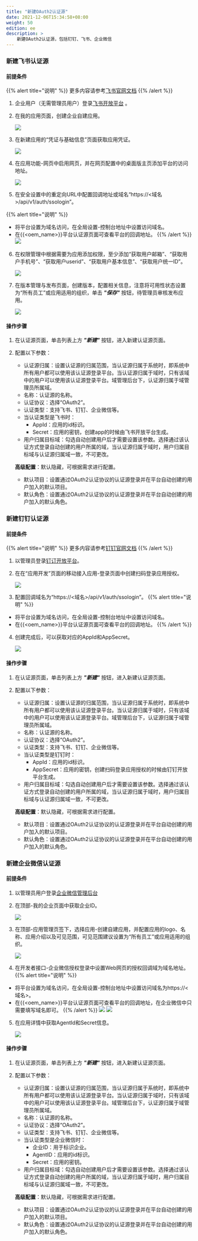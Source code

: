 ```yaml
---
title: "新建OAuth2认证源"
date: 2021-12-06T15:34:58+08:00
weight: 50
edition: ee
description: >
    新建OAuth2认证源，包括钉钉、飞书、企业微信
---
```


### 新建飞书认证源

#### 前提条件

{{% alert title="说明" %}}
更多内容请参考[飞书官网文档](https://open.feishu.cn/document/uQjL04CN/ucDOz4yN4MjL3gzM)
{{% /alert %}}

1. 企业用户（无需管理员用户）登录[飞书开放平台](https://open.feishu.cn/) 。
2. 在我的应用页面，创建企业自建应用。

    ![](../../../images/feishuappcreate.png)

3. 在新建应用的“凭证与基础信息”页面获取应用凭证。 
 
    ![](../../../images/feishussoappkey.png)

4. 在应用功能-网页中启用网页，并在网页配置中的桌面版主页添加平台的访问地址。
   
    ![](../../../images/feishussohtml.png)

5. 在安全设置中的重定向URL中配置回调地址或域名“https://<域名>/api/v1/auth/ssologin”。

{{% alert title="说明" %}}
- 将平台设置为域名访问，在全局设置-控制台地址中设置访问域名。
- 在{{<oem_name>}}平台认证源页面可查看平台的回调地址。
{{% /alert %}}
    ![](../../../images/feishussoredirecturl.png)

6. 在权限管理中根据需要为应用添加权限，至少添加“获取用户邮箱”、“获取用户手机号”、“获取用户userid”、“获取用户基本信息”、“获取用户统一ID”。

    ![](../../../images/feishussoauthority.png)

7. 在版本管理与发布页面，创建版本，配置相关信息，注意将可用性状态设置为“所有员工”或应用适用的组织，单击 **_"保存"_** 按钮，待管理员审核发布应用。 

    ![](../../../images/feishuapp.png)

#### 操作步骤

1. 在认证源页面，单击列表上方 **_"新建"_** 按钮，进入新建认证源页面。
2. 配置以下参数：
    - 认证源归属：设置认证源的归属范围，当认证源归属于系统时，即系统中所有用户都可以使用该认证源登录平台。当认证源归属于域时，只有该域中的用户可以使用该认证源登录平台。域管理后台下，认证源归属于域管理员所属域。
    - 名称：认证源的名称。
    - 认证协议：选择“OAuth2”。
    - 认证类型：支持飞书、钉钉、企业微信等。
    - 当认证类型是飞书时：
        - AppId：应用的id标识。
        - Secret：应用的密钥，创建app的时候由飞书开放平台生成。
    - 用户归属目标域：勾选自动创建用户后才需要设置该参数。选择通过该认证方式登录自动创建的用户所属的域，当认证源归属于域时，用户归属目标域与认证源归属域一致，不可更改。

    **高级配置**：默认隐藏，可根据需求进行配置。

    - 默认项目：设置通过OAuth2认证协议的认证源登录并在平台自动创建的用户加入的默认项目。
    - 默认角色：设置通过OAuth2认证协议的认证源登录并在平台自动创建的用户加入的默认角色。


### 新建钉钉认证源

#### 前提条件

{{% alert title="说明" %}}
更多内容请参考[钉钉官网文档](https://ding-doc.dingtalk.com/doc#/bgb96b/ok9au2)
{{% /alert %}}

1. 以管理员登录[钉订开放平台](https://open.dingtalk.com/)。
2. 在在“应用开发”页面的移动接入应用-登录页面中创建扫码登录应用授权。

    ![](../../../images/dingdingssocreate.png)

3. 配置回调域名为“https://<域名>/api/v1/auth/ssologin”。
{{% alert title="说明" %}}
- 将平台设置为域名访问，在全局设置-控制台地址中设置访问域名。
- 在{{<oem_name>}}平台认证源页面可查看平台的回调地址。
{{% /alert %}}
4. 创建完成后，可以获取对应的AppId和AppSecret。

    ![](../../../images/dingdingssoappkey.png)

#### 操作步骤

1. 在认证源页面，单击列表上方 **_"新建"_** 按钮，进入新建认证源页面。
2. 配置以下参数：
    - 认证源归属：设置认证源的归属范围，当认证源归属于系统时，即系统中所有用户都可以使用该认证源登录平台。当认证源归属于域时，只有该域中的用户可以使用该认证源登录平台。域管理后台下，认证源归属于域管理员所属域。
    - 名称：认证源的名称。
    - 认证协议：选择“OAuth2”。
    - 认证类型：支持飞书、钉钉、企业微信等。
    - 当认证类型是钉钉时：
        - AppId：应用的id标识。
        - AppSecret：应用的密钥，创建扫码登录应用授权的时候由钉钉开放平台生成。
    - 用户归属目标域：勾选自动创建用户后才需要设置该参数。选择通过该认证方式登录自动创建的用户所属的域，当认证源归属于域时，用户归属目标域与认证源归属域一致，不可更改。

    **高级配置**：默认隐藏，可根据需求进行配置。

    - 默认项目：设置通过OAuth2认证协议的认证源登录并在平台自动创建的用户加入的默认项目。
    - 默认角色：设置通过OAuth2认证协议的认证源登录并在平台自动创建的用户加入的默认角色。


### 新建企业微信认证源

#### 前提条件

1. 以管理员用户登录[企业微信管理后台](https://work.weixin.qq.com/wework_admin/loginpage_wx?from=myhome_baidu)
   
2. 在顶部-我的企业页面中获取企业ID。

    ![](../../../images/workweixincorpid.png)

3. 在顶部-应用管理页签下，选择应用-创建自建应用，并配置应用的logo、名称、应用介绍以及可见范围，可见范围建议设置为“所有员工”或应用适用的组织。

    ![](../../../images/workweixincreate.png)

4. 在开发者接口-企业微信授权登录中设置Web网页的授权回调域为域名地址。
{{% alert title="说明" %}}
- 将平台设置为域名访问，在全局设置-控制台地址中设置访问域名为https://<域名>。
- 在{{<oem_name>}}平台认证源页面可查看平台的回调地址，在企业微信中只需要填写域名即可。
{{% /alert %}}
    ![](../../../images/workweixinssoauth.png)
    ![](../../../images/workweixinssowebauth.png)

5. 在应用详情中获取AgentId和Secret信息。

    ![](../../../images/workweixinssoappkey.png)

#### 操作步骤

1. 在认证源页面，单击列表上方 **_"新建"_** 按钮，进入新建认证源页面。
2. 配置以下参数：
    - 认证源归属：设置认证源的归属范围，当认证源归属于系统时，即系统中所有用户都可以使用该认证源登录平台。当认证源归属于域时，只有该域中的用户可以使用该认证源登录平台。域管理后台下，认证源归属于域管理员所属域。
    - 名称：认证源的名称。
    - 认证协议：选择“OAuth2”。
    - 认证类型：支持飞书、钉钉、企业微信等。
    - 当认证类型是企业微信时：
        - 企业ID：用于标识企业。
        - AgentID：应用的id标识。
        - Secret：应用的密钥。
    - 用户归属目标域：勾选自动创建用户后才需要设置该参数。选择通过该认证方式登录自动创建的用户所属的域，当认证源归属于域时，用户归属目标域与认证源归属域一致，不可更改。

    **高级配置**：默认隐藏，可根据需求进行配置。

    - 默认项目：设置通过OAuth2认证协议的认证源登录并在平台自动创建的用户加入的默认项目。
    - 默认角色：设置通过OAuth2认证协议的认证源登录并在平台自动创建的用户加入的默认角色。